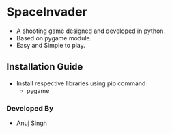 # SpaceInvader #
* A shooting game designed and developed in python.
* Based on pygame module.
* Easy and Simple to play.

## Installation Guide ##
* Install respective libraries using pip command
  * pygame
  
### Developed By ###
* Anuj Singh
